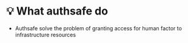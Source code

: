 # 💡 What authsafe do

* Authsafe solve the problem of granting access for human factor to infrastructure resources
